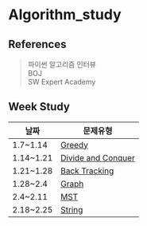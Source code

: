 # Algorithm_study

## References
> 파이썬 알고리즘 인터뷰  
> BOJ  
> SW Expert Academy

## Week Study
|날짜|문제유형|
|------|---|
|1.7~1.14|[Greedy](https://github.com/jimin3263/Algorithm_study/tree/main/greedy)|
|1.14~1.21|[Divide and Conquer](https://github.com/jimin3263/Algorithm_study/tree/main/Divide%20and%20Conquer)|
|1.21~1.28|[Back Tracking](https://github.com/jimin3263/Algorithm_study/tree/main/Backtracking)|
|1.28~2.4|[Graph](https://github.com/jimin3263/Algorithm_study/tree/main/Graph)|
|2.4~2.11|[MST](https://github.com/jimin3263/Algorithm_study/tree/main/MST)|
|2.18~2.25|[String](https://github.com/jimin3263/Algorithm_study/tree/main/String)|
